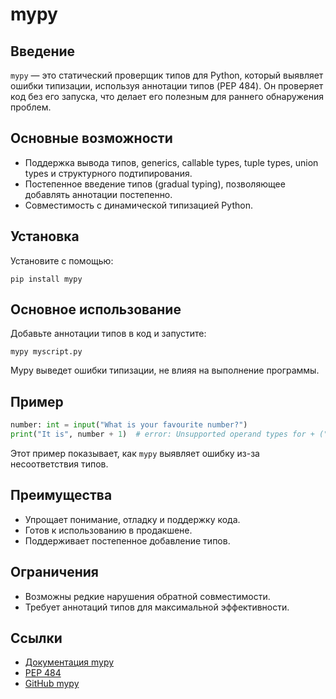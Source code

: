 # mypy

## Введение
`mypy` — это статический проверщик типов для Python, который выявляет ошибки типизации, используя аннотации типов (PEP 484). Он проверяет код без его запуска, что делает его полезным для раннего обнаружения проблем.

## Основные возможности
- Поддержка вывода типов, generics, callable types, tuple types, union types и структурного подтипирования.
- Постепенное введение типов (gradual typing), позволяющее добавлять аннотации постепенно.
- Совместимость с динамической типизацией Python.

## Установка
Установите с помощью:
```
pip install mypy
```

## Основное использование
Добавьте аннотации типов в код и запустите:
```
mypy myscript.py
```
Mypy выведет ошибки типизации, не влияя на выполнение программы.

## Пример
```python
number: int = input("What is your favourite number?")
print("It is", number + 1)  # error: Unsupported operand types for + ("str" and "int")
```
Этот пример показывает, как `mypy` выявляет ошибку из-за несоответствия типов.

## Преимущества
- Упрощает понимание, отладку и поддержку кода.
- Готов к использованию в продакшене.
- Поддерживает постепенное добавление типов.

## Ограничения
- Возможны редкие нарушения обратной совместимости.
- Требует аннотаций типов для максимальной эффективности.

## Ссылки
- [Документация mypy](https://mypy.readthedocs.io/en/stable/)
- [PEP 484](https://peps.python.org/pep-0484/)
- [GitHub mypy](https://github.com/python/mypy)
